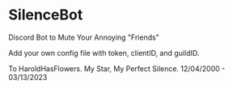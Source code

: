 # SilenceBot
Discord Bot to Mute Your Annoying "Friends"

Add your own config file with token, clientID, and guildID.

To HaroldHasFlowers.
My Star, My Perfect Silence.
12/04/2000 - 03/13/2023
